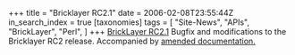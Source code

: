 +++
title = "Bricklayer RC2.1"
date = 2006-02-08T23:55:44Z
in_search_index = true
[taxonomies]
tags = [
	"Site-News",
	"APIs",
	"BrickLayer",
	"Perl",
]
+++
<a href="http://jeremy.marzhillstudios.com/bricklayer/BrickLayerRC2.1.tar.gz">BrickLayer RC2.1</a> Bugfix and modifications to the Bricklayer RC2 release. Accompanied by <a href="http://jeremy.marzhillstudios.com/bricklayer/BKManual/">amended documentation.</a> 
